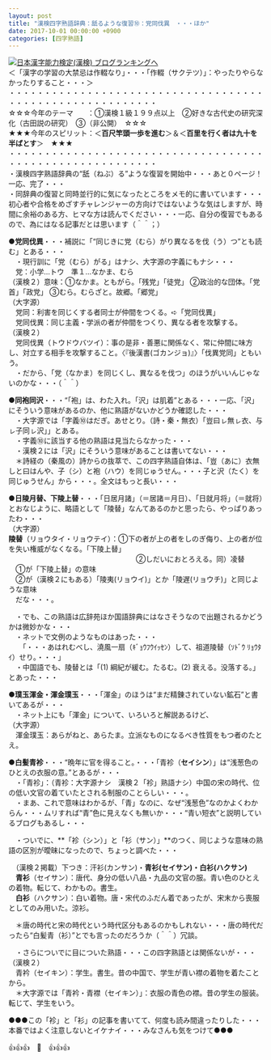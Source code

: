 ```yaml
---
layout: post
title: "漢検四字熟語辞典：舐るような復習⑩：党同伐異　・・・ほか"
date: 2017-10-01 00:00:00 +0900
categories: [四字熟語]
---
```


[![](/syuusyuu9701/assets/images/漢検四字熟語辞典：舐るような復習⑩：党同伐異-・・・ほか-br_c_3028_1.gif)](http://blog.with2.net/link.php?1659096:3028 "日本漢字能力検定(漢検) ブログランキングへ")[日本漢字能力検定(漢検) ブログランキングへ](http://blog.with2.net/link.php?1659096:3028)  
＜「漢字の学習の大禁忌は作輟なり」・・・「作輟（サクテツ）」：やったりやらなかったりすること・・・＞  
・・・・・・・・・・・・・・・・・・・・・・・・・・・・・・・・・・・・・・・・・・・・・・・・・・・・・・・・・  
☆☆☆今年のテーマ　　：①漢検１級１９９点以上　②好きな古代史の研究深化（古田説の研究）　③（非公開）　☆☆☆　　  
★★★今年のスピリット：＜**百尺竿頭一歩を進む**＞＆＜**百里を行く者は九十を半ばとす**＞　★★★  
・・・・・・・・・・・・・・・・・・・・・・・・・・・・・・・・・・・・・・・・・・・・・・・・・・・・・・・・・  
・漢検四字熟語辞典の“舐（ねぶ）る”ような復習を開始中・・・あと０ページ！一応、完了・・・  
・同辞典の復習と同時並行的に気になったところをメモ的に書いています・・・初心者や合格をめざすチャレンジャーの方向けではないような気はしますが、時間に余裕のある方、ヒマな方は読んでください・・・一応、自分の復習でもあるので、為にはなる記事だとは思います（＾＾；）　  
  
●**党同伐異**・・・補説に「“同じきに党（むら）がり異なるを伐（う）つ”とも読む」とある・・・  
　・現行訓に「党（むら）がる」はナシ、大字源の字義にもナシ・・・  
　党：小学…トウ　準１…なかま、むら  
（漢検２）意味：①なかま。ともがら。「残党」「徒党」 ②政治的な団体。「党首」「政党」 ③むら。むらざと。故郷。「郷党」  
（大字源）  
　党同：利害を同じくする者同士が仲間をつくる。➪「党同伐異」  
　党同伐異：同じ主義・学派の者が仲間をつくり、異なる者を攻撃する。  
（漢検２）  
　党同伐異（トウドウバツイ）：事の是非・善悪に関係なく、常に仲間に味方し、対立する相手を攻撃すること。〈『後漢書(ゴカンジョ)』〉「伐異党同」ともいう。  
　・だから、「党（なかま）を同じくし、異なるを伐つ」のほうがいいんじゃないのかな・・・（＾＾）  
  
●**同袍同沢**・・・“「袍」は、わた入れ。「沢」は肌着”とある・・・一応、「沢」にそういう意味があるのか、他に熟語がないかどうか確認した・・・  
　・大字源では「字義⑩はだぎ。あせとり。（詩・秦・無衣）「豈曰ㇾ無ㇾ衣、与ㇾ子同ㇾ沢」」とある。  
　・字義⑩に該当する他の熟語は見当たらなかった・・・  
　・漢検２には「沢」にそういう意味があることは書いてない・・・  
　＊詩経の（秦風の）詩からの抜萃で、この四字熟語自体は、「豈（あに）衣無しと曰はんや、子（シ）と袍（ハウ）を同じゅうせん。・・・子と沢（たく）を同じゅうせん」から・・・。全文はもっと長い・・・  
  
●**日陵月替、下陵上替**・・・「日居月諸」（＝居諸＝月日）、「日就月将」（＝就将）とおなじように、略語として「陵替」なんてあるのかと思ったら、やっぱりあったわ・・・  
（大字源）  
**陵替**（リョウタイ・リョウテイ）：①下の者が上の者をしのぎ侮り、上の者が位を失い権威がなくなる。「下陵上替」  
　　　　　　　　　　　　　　　　　　②しだいにおとろえる。同）凌替  
　①が「下陵上替」の意味  
　②が（漢検２にもある）「陵夷(リョウイ)」とか「陵遅(リョウチ)」と同じような意味  
　だな・・・。  
  
　・でも、この熟語は広辞苑ほか国語辞典にはなさそうなので出題されるかどうかは微妙かな・・・  
　・ネットで文例のようなものはあった・・・  
　　「・・・あはれむべし、澆風一扇（ｷﾞｮｳﾌｳｲｯｾﾝ）して、祖道陵替（ｿﾄﾞｳ ﾘｮｳﾀｲ）せり。・・・」  
　・中国語でも、陵替とは「(1) 綱紀が緩む。たるむ。(2) 衰える。没落する。」とあった・・・  
  
●**璞玉渾金・渾金璞玉**・・・「渾金」のほうは“まだ精錬されていない鉱石”と書いてあるが・・・  
　・ネット上にも「渾金」について、いろいろと解説あるけど、  
（大字源）  
　渾金璞玉：あらがねと、あらたま。立派なものになるべき性質をもつ者のたとえ。  
  
●**白髪青袗**・・・“晩年に官を得ること。・・・「青袗（**セイシン**）」は“浅葱色のひとえの衣服の意。”とあるが・・・  
　・「青袗」：（青袗：大字源ナシ　漢検２「袗」熟語ナシ）中国の宋の時代、位の低い文官の着ていたとされる制服のことらしい・・・。  
　・まあ、これで意味はわかるが、「青」なのに、なぜ“浅葱色”なのかよくわからん・・・ムリすれば“青”色に見えなくも無いか・・・“青い短衣”と説明しているブログもあるし・・・  
  
　・ついでに、**「袗（シン）」と「衫（サン）」**のつく、同じような意味の熟語の区別が曖昧になったので、ちょっと調べた・・・  
  
　（漢検２掲載）下つき：汗衫(カンサン)・**青衫(セイサン)・白衫(ハクサン)**  
　**青衫**（セイサン）：唐代、身分の低い八品・九品の文官の服。青い色のひとえの着物。転じて、わかもの。書生。  
　**白衫**（ハクサン）：白い着物。唐・宋代のふだん着であったが、宋末から喪服としてのみ用いた。涼衫。  
  
　＊唐の時代と宋の時代という時代区分もあるのかもしれない・・・唐の時代だったら“白髪青（衫）”とでも言ったのだろうか（＾＾）冗談。  
  
　・さらについでに目についた熟語・・・この四字熟語とは関係ないが・・・  
（漢検２）  
　青衿（セイキン）：学生。書生。昔の中国で、学生が青い襟の着物を着たことから。  
　＊大字源では「青衿・青襟（セイキン）」：衣服の青色の襟。昔の学生の服装。転じて、学生をいう。  
  
●●●この「袗」と「衫」の記事を書いてて、何度も読み間違ったりした・・・本番ではよく注意しないとイケナイ・・・みなさんも気をつけて●●●  
  
👍👍👍　🐔　👍👍👍　